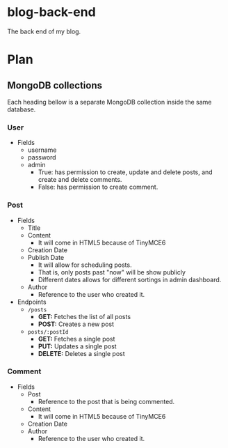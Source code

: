 # blog-back-end
The back end of my blog.


# Plan

## MongoDB collections
Each heading bellow is a separate MongoDB collection inside the same database.

### User
* Fields
  * username
  * password
  * admin
    * True: has permission to create, update and delete posts, and create and delete comments.
    * False: has permission to create comment.

### Post
* Fields
  * Title
  * Content
    * It will come in HTML5 because of TinyMCE6
  * Creation Date
  * Publish Date
    * It will allow for scheduling posts.
    * That is, only posts past "now" will be show publicly
    * Different dates allows for different sortings in admin dashboard.
  * Author
    * Reference to the user who created it.
* Endpoints
  * `/posts`
    * **GET:** Fetches the list of all posts
    * **POST:** Creates a new post
  * `posts/:postId`
    * **GET:** Fetches a single post
    * **PUT:** Updates a single post
    * **DELETE:** Deletes a single post

### Comment
* Fields
  * Post
    * Reference to the post that is being commented.
  * Content
    * It will come in HTML5 because of TinyMCE6
  * Creation Date
  * Author
    * Reference to the user who created it.